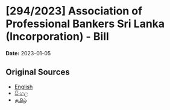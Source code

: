 # [294/2023] Association of Professional Bankers Sri Lanka (Incorporation) - Bill

**Date:** 2023-01-05

## Original Sources

- [English](https://documents.gov.lk/view/bills/2023/1/294-2023_E.pdf)
- [සිංහල](https://documents.gov.lk/view/bills/2023/1/294-2023_S.pdf)
- [தமிழ்](https://documents.gov.lk/view/bills/2023/1/294-2023_T.pdf)
